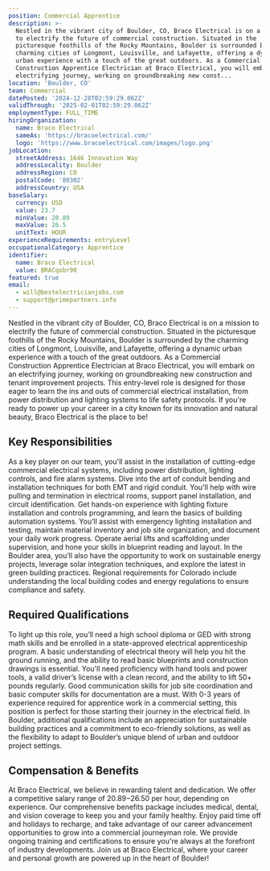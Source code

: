 ```yaml
---
position: Commercial Apprentice
description: >-
  Nestled in the vibrant city of Boulder, CO, Braco Electrical is on a mission
  to electrify the future of commercial construction. Situated in the
  picturesque foothills of the Rocky Mountains, Boulder is surrounded by the
  charming cities of Longmont, Louisville, and Lafayette, offering a dynamic
  urban experience with a touch of the great outdoors. As a Commercial
  Construction Apprentice Electrician at Braco Electrical, you will embark on an
  electrifying journey, working on groundbreaking new const...
location: 'Boulder, CO'
team: Commercial
datePosted: '2024-12-28T02:59:29.062Z'
validThrough: '2025-02-01T02:59:29.062Z'
employmentType: FULL_TIME
hiringOrganization:
  name: Braco Electrical
  sameAs: 'https://bracoelectrical.com/'
  logo: 'https://www.bracoelectrical.com/images/logo.png'
jobLocation:
  streetAddress: 1646 Innovation Way
  addressLocality: Boulder
  addressRegion: CO
  postalCode: '80302'
  addressCountry: USA
baseSalary:
  currency: USD
  value: 23.7
  minValue: 20.89
  maxValue: 26.5
  unitText: HOUR
experienceRequirements: entryLevel
occupationalCategory: Apprentice
identifier:
  name: Braco Electrical
  value: BRACqobr90
featured: true
email:
  - will@bestelectricianjobs.com
  - support@primepartners.info
---
```




Nestled in the vibrant city of Boulder, CO, Braco Electrical is on a mission to electrify the future of commercial construction. Situated in the picturesque foothills of the Rocky Mountains, Boulder is surrounded by the charming cities of Longmont, Louisville, and Lafayette, offering a dynamic urban experience with a touch of the great outdoors. As a Commercial Construction Apprentice Electrician at Braco Electrical, you will embark on an electrifying journey, working on groundbreaking new construction and tenant improvement projects. This entry-level role is designed for those eager to learn the ins and outs of commercial electrical installation, from power distribution and lighting systems to life safety protocols. If you're ready to power up your career in a city known for its innovation and natural beauty, Braco Electrical is the place to be!

## Key Responsibilities
As a key player on our team, you'll assist in the installation of cutting-edge commercial electrical systems, including power distribution, lighting controls, and fire alarm systems. Dive into the art of conduit bending and installation techniques for both EMT and rigid conduit. You'll help with wire pulling and termination in electrical rooms, support panel installation, and circuit identification. Get hands-on experience with lighting fixture installation and controls programming, and learn the basics of building automation systems. You’ll assist with emergency lighting installation and testing, maintain material inventory and job site organization, and document your daily work progress. Operate aerial lifts and scaffolding under supervision, and hone your skills in blueprint reading and layout. In the Boulder area, you’ll also have the opportunity to work on sustainable energy projects, leverage solar integration techniques, and explore the latest in green building practices. Regional requirements for Colorado include understanding the local building codes and energy regulations to ensure compliance and safety.

## Required Qualifications
To light up this role, you’ll need a high school diploma or GED with strong math skills and be enrolled in a state-approved electrical apprenticeship program. A basic understanding of electrical theory will help you hit the ground running, and the ability to read basic blueprints and construction drawings is essential. You'll need proficiency with hand tools and power tools, a valid driver’s license with a clean record, and the ability to lift 50+ pounds regularly. Good communication skills for job site coordination and basic computer skills for documentation are a must. With 0-3 years of experience required for apprentice work in a commercial setting, this position is perfect for those starting their journey in the electrical field. In Boulder, additional qualifications include an appreciation for sustainable building practices and a commitment to eco-friendly solutions, as well as the flexibility to adapt to Boulder’s unique blend of urban and outdoor project settings.

## Compensation & Benefits
At Braco Electrical, we believe in rewarding talent and dedication. We offer a competitive salary range of $20.89-$26.50 per hour, depending on experience. Our comprehensive benefits package includes medical, dental, and vision coverage to keep you and your family healthy. Enjoy paid time off and holidays to recharge, and take advantage of our career advancement opportunities to grow into a commercial journeyman role. We provide ongoing training and certifications to ensure you're always at the forefront of industry developments. Join us at Braco Electrical, where your career and personal growth are powered up in the heart of Boulder!
